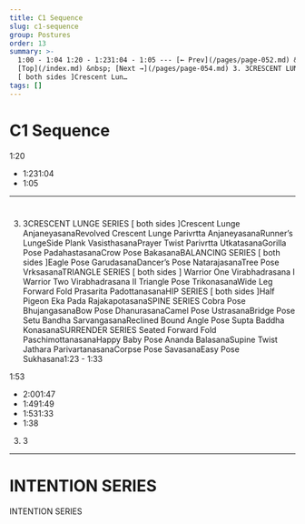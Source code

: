 ```yaml
---
title: C1 Sequence
slug: c1-sequence
group: Postures
order: 13
summary: >-
  1:00 - 1:04 1:20 - 1:231:04 - 1:05 --- [← Prev](/pages/page-052.md) &nbsp;
  [Top](/index.md) &nbsp; [Next →](/pages/page-054.md) 3. 3CRESCENT LUNGE SERIES
  [ both sides ]Crescent Lun…
tags: []
---
```

# C1 Sequence

1:20
- 1:231:04
- 1:05
- --

#
3. 3CRESCENT LUNGE SERIES [ both sides ]Crescent Lunge AnjaneyasanaRevolved Crescent Lunge Parivrtta AnjaneyasanaRunner’s LungeSide Plank VasisthasanaPrayer Twist Parivrtta UtkatasanaGorilla Pose PadahastasanaCrow Pose BakasanaBALANCING SERIES [ both sides ]Eagle Pose GarudasanaDancer’s Pose NatarajasanaTree Pose VrksasanaTRIANGLE SERIES [ both sides ] Warrior One Virabhadrasana I Warrior Two Virabhadrasana II Triangle Pose TrikonasanaWide Leg Forward Fold Prasarita PadottanasanaHIP SERIES [ both sides ]Half Pigeon Eka Pada RajakapotasanaSPINE SERIES Cobra Pose BhujangasanaBow Pose DhanurasanaCamel Pose UstrasanaBridge Pose Setu Bandha SarvangasanaReclined Bound Angle Pose Supta Baddha KonasanaSURRENDER SERIES Seated Forward Fold PaschimottanasanaHappy Baby Pose Ananda BalasanaSupine Twist Jathara ParivartanasanaCorpse Pose SavasanaEasy Pose Sukhasana1:23 - 1:33

1:53
- 2:001:47
- 1:491:49
- 1:531:33
- 1:38
3. 3
- --

# INTENTION SERIES

INTENTION SERIES
